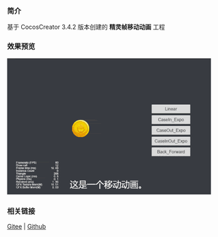 ### 简介

基于 CocosCreator 3.4.2 版本创建的 **精灵帧移动动画** 工程

### 效果预览
![image](../../gif/202203/2022030212.gif)

### 相关链接
[Gitee](https://gitee.com/mirrors_cocos-creator/example-cases/blob/v2.4.3/assets/cases/03_gameplay/03_animation)  | [Github](https://github.com/cocos-creator/example-cases/blob/v2.4.3/assets/cases/03_gameplay/03_animation)